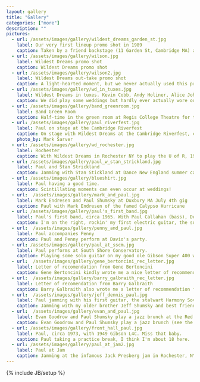 ```yaml
---
layout: gallery
title: "Gallery"
categories: ["more"]
description: ""
pictures:
  - url: /assets/images/gallery/wildest_dreams_garden_st.jpg
    label: Our very first lineup promo shot in 1989
    caption: Taken by a friend backstage (11 Garden St, Cambridge MA) after our first gig in 1989 -  Kevin Cobb, Ricardo Monzon, Alice Johnson, Andy Holiner, Paul Shumsky, Scott, Amendola.
  - url: /assets/images/gallery/wilson.jpg
    label: Wildest Dreams promo shot
    caption: Wildest Dreams promo shot
  - url: /assets/images/gallery/wilson2.jpg
    label: Wildest Dreams out-take promo shot
    caption: A light-hearted moment, but we never actually used this promo shot! (photo by Susan Wilson)
  - url: /assets/images/gallery/wd_in_tuxes.jpg
    label: Wildest Dreams in tuxes. Kevin Cobb, Andy Holiner, Alice Johnson, Luis Blanco, Andreas Brade, Paul Shumsky
    caption: We did play some weddings but hardly ever actually wore our tuxes. 
  - url: /assets/images/gallery/band_greenroom.jpg
    label: Band Green Room
    caption: Half-time in the green room at Regis College Theatre for the Performing Arts. Pernell Saturnino, Paul Shumsky, Alice Johnson, Andy Holiner, Chagai Ashbel, Kevin Cobb.
  - url: /assets/images/gallery/paul_riverfest.jpg
    label: Paul on stage at the Cambridge Riverfest
    caption: On stage with Wildest Dreams at the Cambridge Riverfest, circa 1990.
    photo_by: Mark Sarver
  - url: /assets/images/gallery/wd_rochester.jpg
    label: Rochester
    caption: With Wildest Dreams in Rochester NY to play the U of R, 1995.
  - url: /assets/images/gallery/paul_w_stan_strickland.jpg
    label: Paul and Stan Strickland
    caption: Jamming with Stan Stickland at Dance New England summer camp.
  - url: /assets/images/gallery/blueshirt.jpg 
    label: Paul having a good time.
    caption: Scintillating moments can even occur at weddings!
  - url:  /assets/images/gallery/mark_and_paul.jpg  
    label: Mark Endresen and Paul Shumsky at Duxbury MA July 4th gig
    caption: Paul with Mark Endresen of the famed Calypso Hurricane
  - url: /assets/images/gallery/paul's_first_band.jpg 
    label: Paul's first band, circa 1965. With Paul Callahan (bass), Dennis Comfort (guitar), Jack Prewitt (drums). 
    caption: I'm on the right, rockin' my first electric guitar, the superhot Harmony Rocket. Notice the precise job we did lining up the amps!
  - url:  /assets/images/gallery/penny_and_paul.jpg 
    label: Paul accompanies Penny
    caption: Paul and Penny perform at Davio's party.
  - url: /assets/images/gallery/paul_at_sscm.jpg
    label: Paul performs at South Shore Conservatory.
    caption: Playing some solo guitar on my good ole Gibson Super 400 which I had bought from Duke Robillard and eventually sold to my student Evan Goodrow. How 'bout those sideburns?!
  - url:  /assets/images/gallery/gene_bertoncini_rec_letter.jpg 
    label: Letter of recomendation from Gene Bertoncini
    caption: Gene Bertoncini kindly wrote me a nice letter of recommendation for my first teaching job.
  - url:  /assets/images/gallery/barry_galbraith_rec_letter.jpg 
    label: Letter of recomendation from Barry Galbraith
    caption: Barry Galbraith also wrote me a letter of recommendation for my first teaching job.
  - url:  /assets/images/gallery/jeff_dennis_paul.jpg 
    label: Paul jamming with his first guitar, the stalwart Harmony Sovereign, received on his 9th birthday.
    caption: Jamming with my older brother Jeff Shumsky and best friend Dennis Comfort.
  - url:  /assets/images/gallery/evan_and_paul.jpg 
    label: Evan Goodrow and Paul Shumsky play a jazz brunch at the Red Rock Bistro in Swampscott, MA
    caption: Evan Goodrow and Paul Shumsky play a jazz brunch (see the Listen page to hear what this picture sounded like). Evan is playing my old Super 400.
  - url: /assets/images/gallery/front_hall_paul.jpg
    label: Paul, circa 1973, with 1949 Gibson L4C. Miss that baby.
    caption: Paul taking a practice break, I think I'm about 18 here.
  - url: /assets/images/gallery/paul_at_jam2.jpg 
    label: Paul at Jam
    caption: Jamming at the infamous Jack Presberg jam in Rochester, NY
---
```

{% include JB/setup %}


